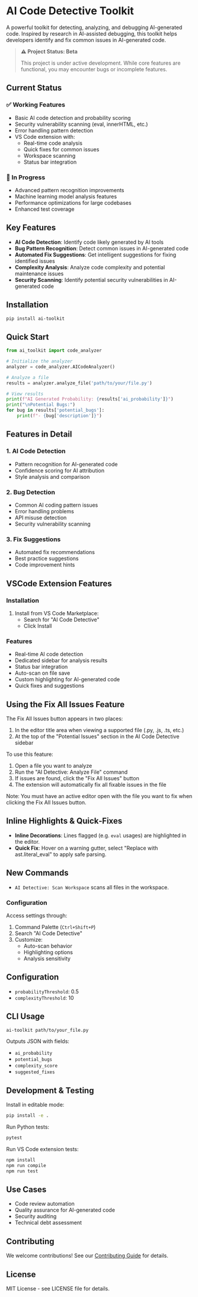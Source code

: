 # AI Code Detective Toolkit

A powerful toolkit for detecting, analyzing, and debugging AI-generated code. Inspired by research in AI-assisted debugging, this toolkit helps developers identify and fix common issues in AI-generated code.

> **⚠️ Project Status: Beta**
>
> This project is under active development. While core features are functional, you may encounter bugs or incomplete features.

## Current Status

### ✅ Working Features
- Basic AI code detection and probability scoring
- Security vulnerability scanning (eval, innerHTML, etc.)
- Error handling pattern detection
- VS Code extension with:
  - Real-time code analysis
  - Quick fixes for common issues
  - Workspace scanning
  - Status bar integration

### 🚧 In Progress
- Advanced pattern recognition improvements
- Machine learning model analysis features
- Performance optimizations for large codebases
- Enhanced test coverage


## Key Features

- **AI Code Detection**: Identify code likely generated by AI tools
- **Bug Pattern Recognition**: Detect common issues in AI-generated code
- **Automated Fix Suggestions**: Get intelligent suggestions for fixing identified issues
- **Complexity Analysis**: Analyze code complexity and potential maintenance issues
- **Security Scanning**: Identify potential security vulnerabilities in AI-generated code

## Installation

```bash
pip install ai-toolkit
```

## Quick Start

```python
from ai_toolkit import code_analyzer

# Initialize the analyzer
analyzer = code_analyzer.AICodeAnalyzer()

# Analyze a file
results = analyzer.analyze_file('path/to/your/file.py')

# View results
print(f"AI Generated Probability: {results['ai_probability']}")
print("\nPotential Bugs:")
for bug in results['potential_bugs']:
    print(f"- {bug['description']}")
```

## Features in Detail

### 1. AI Code Detection
- Pattern recognition for AI-generated code
- Confidence scoring for AI attribution
- Style analysis and comparison

### 2. Bug Detection
- Common AI coding pattern issues
- Error handling problems
- API misuse detection
- Security vulnerability scanning

### 3. Fix Suggestions
- Automated fix recommendations
- Best practice suggestions
- Code improvement hints

## VSCode Extension Features

### Installation
1. Install from VS Code Marketplace:
   - Search for "AI Code Detective"
   - Click Install

### Features
- Real-time AI code detection
- Dedicated sidebar for analysis results
- Status bar integration
- Auto-scan on file save
- Custom highlighting for AI-generated code
- Quick fixes and suggestions

## Using the Fix All Issues Feature

The Fix All Issues button appears in two places:
1. In the editor title area when viewing a supported file (.py, .js, .ts, etc.)
2. At the top of the "Potential Issues" section in the AI Code Detective sidebar

To use this feature:
1. Open a file you want to analyze
2. Run the "AI Detective: Analyze File" command
3. If issues are found, click the "Fix All Issues" button
4. The extension will automatically fix all fixable issues in the file

Note: You must have an active editor open with the file you want to fix when clicking the Fix All Issues button.

## Inline Highlights & Quick‑Fixes

- **Inline Decorations**: Lines flagged (e.g. `eval` usages) are highlighted in the editor.
- **Quick Fix**: Hover on a warning gutter, select "Replace with ast.literal_eval" to apply safe parsing.

## New Commands
- `AI Detective: Scan Workspace` scans all files in the workspace.

### Configuration
Access settings through:
1. Command Palette (`Ctrl+Shift+P`)
2. Search "AI Code Detective"
3. Customize:
   - Auto-scan behavior
   - Highlighting options
   - Analysis sensitivity

## Configuration
- `probabilityThreshold`: 0.5
- `complexityThreshold`: 10

## CLI Usage
```bash
ai-toolkit path/to/your_file.py
```
Outputs JSON with fields:
- `ai_probability`
- `potential_bugs`
- `complexity_score`
- `suggested_fixes`

## Development & Testing

Install in editable mode:
```bash
pip install -e .
```

Run Python tests:
```bash
pytest
```

Run VS Code extension tests:
```bash
npm install
npm run compile
npm run test
```

## Use Cases

- Code review automation
- Quality assurance for AI-generated code
- Security auditing
- Technical debt assessment

## Contributing

We welcome contributions! See our [Contributing Guide](CONTRIBUTING.md) for details.

## License

MIT License - see LICENSE file for details.